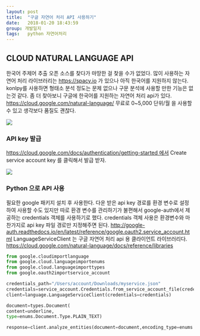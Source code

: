 ```yaml
---
layout: post
title:  "구글 자연어 처리 API 사용하기"
date:   2018-01-20 18:43:59
group: 개발일지
tags:   python 자연어처리 
---
```



## CLOUD NATURAL LANGUAGE API

한국어 주제어 추출 오픈 소스를 찾다가 마땅한 걸 찾을 수가 없었다. 많이 사용하는 자연어 처리 라이브러리는 https://spacy.io 가 있으나 아직 한국어를 지원하지 않는다. konlpy를 사용하면 형태소 분석 정도는 문제 없으나 구문 분석에 사용할 만한 기능은 없는것 같다. 좀 더 찾아보니 구글에 한국어를 지원하는 자연어 처리 api가 있다. https://cloud.google.com/natural-language/ 무료로 0~5,000 단위/월 을 사용할 수 있고 생각보다 품질도 괜찮다.

<a href="//underlinee.github.io/assets/img/20180121-1.png" data-lightbox="falcon9-large">
  <img src="//underlinee.github.io/assets/img/20180121-1.png"/>
</a>

<br/> 

### API key 발급
https://cloud.google.com/docs/authentication/getting-started 에서 Create service account key 를 클릭해서 발급 받자. 

<a href="//underlinee.github.io/assets/img/20180121-2.png" data-lightbox="falcon9-large">
  <img src="//underlinee.github.io/assets/img/20180121-2.png"/>
</a>

<br/> 

### Python 으로 API 사용
필요한 google 패키지 설치 후 사용한다. 다운 받은 api key 경로를 환경 변수로 설정하여 사용할 수도 있지만 따로 환경 변수를 관리하기가 불편해서 google-auth에서 제공하는 credentials 객체를 사용하기로 했다. credentials 객체 사용은 환경변수와 마찬가지로 api key 파일 경로만 지정해주면 된다. 
http://google-auth.readthedocs.io/en/latest/reference/google.oauth2.service_account.html
LanguageServiceClient 는 구글 자연어 처리 api 용 클라이언트 라이브러리다.
https://cloud.google.com/natural-language/docs/reference/libraries


```python
from google.cloudimportlanguage
from google.cloud.languageimportenums
from google.cloud.languageimporttypes
from google.oauth2importservice_account

credentials_path="/Users/account/Downloads/myservice.json"
credentials=service_account.Credentials.from_service_account_file(credentials_path)
client=language.LanguageServiceClient(credentials=credentials)

document=types.Document(
content=underline,
type=enums.Document.Type.PLAIN_TEXT)

response=client.analyze_entities(document=document,encoding_type=enums.EncodingType.UTF8)

```

<br/> 
